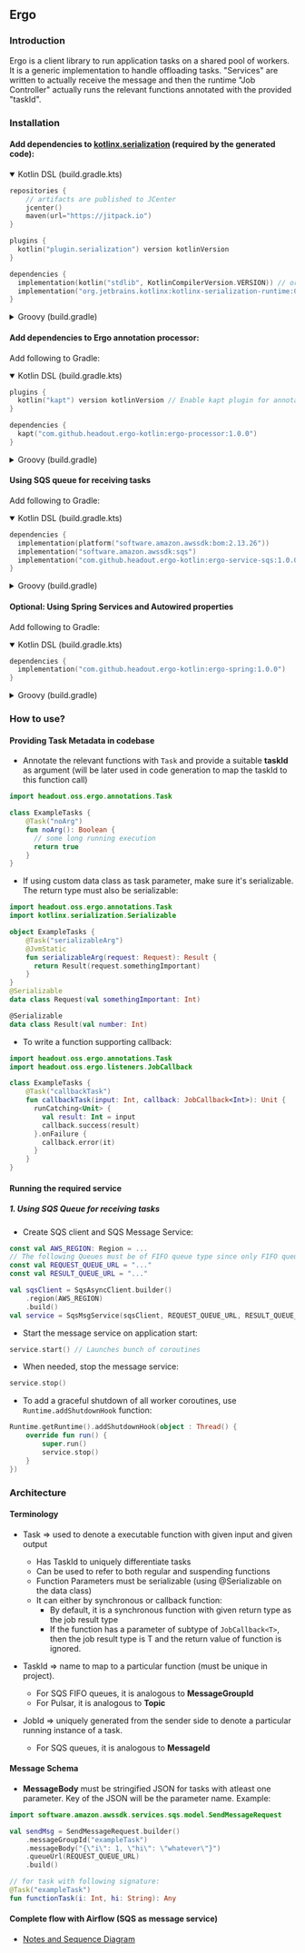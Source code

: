## Ergo

### Introduction

Ergo is a client library to run application tasks on a shared pool of workers. It is a generic implementation to handle offloading tasks. "Services" are written to actually receive the message and then the runtime "Job Controller" actually runs the relevant functions annotated with the provided "taskId".

### Installation

#### Add dependencies to [kotlinx.serialization](https://github.com/Kotlin/kotlinx.serialization) (required by the generated code):

<details open>
<summary>Kotlin DSL (build.gradle.kts)</summary>

```kotlin
repositories {
    // artifacts are published to JCenter
    jcenter()
    maven(url="https://jitpack.io")
}

plugins {
  kotlin("plugin.serialization") version kotlinVersion
}

dependencies {
  implementation(kotlin("stdlib", KotlinCompilerVersion.VERSION)) // or "stdlib-jdk8"
  implementation("org.jetbrains.kotlinx:kotlinx-serialization-runtime:0.20.0") // JVM dependency
}
```

</details>

<details>
<summary>Groovy (build.gradle)</summary>

```gradle
repositories {
    // artifacts are published to JCenter
    jcenter()
    maven { url "https://jitpack.io" }
}

plugins {
  id 'org.jetbrains.kotlin.plugin.serialization' version kotlinVersion
}

dependencies {
  implementation "org.jetbrains.kotlin:kotlin-stdlib:$kotlin_version" // or "kotlin-stdlib-jdk8"
  implementation "org.jetbrains.kotlinx:kotlinx-serialization-runtime:0.20.0" // JVM dependency
}
```

</details>

#### Add dependencies to Ergo annotation processor:

Add following to Gradle:

<details open>
<summary>Kotlin DSL (build.gradle.kts)</summary>

```kotlin
plugins {
  kotlin("kapt") version kotlinVersion // Enable kapt plugin for annotation processing
}

dependencies {
  kapt("com.github.headout.ergo-kotlin:ergo-processor:1.0.0")
}
```

</details>

<details>
<summary>Groovy (build.gradle)</summary>

```gradle
plugins {
  id 'org.jetbrains.kotlin.kapt' version kotlinVersion // Enable kapt plugin for annotation processing
}

dependencies {
  kapt "com.github.headout.ergo-kotlin:ergo-processor:1.0.0"
}
```

</details>

#### Using SQS queue for receiving tasks

Add following to Gradle:

<details open>
<summary>Kotlin DSL (build.gradle.kts)</summary>

```kotlin
dependencies {
  implementation(platform("software.amazon.awssdk:bom:2.13.26"))
  implementation("software.amazon.awssdk:sqs")
  implementation("com.github.headout.ergo-kotlin:ergo-service-sqs:1.0.0")
}
```

</details>

<details>
<summary>Groovy (build.gradle)</summary>

```gradle
dependencies {
  implementation platform("software.amazon.awssdk:bom:2.13.26")
  implementation "software.amazon.awssdk:sqs"
  implementation "com.github.headout.ergo-kotlin:ergo-service-sqs:1.0.0"
}
```

</details>

#### Optional: Using Spring Services and Autowired properties

Add following to Gradle:

<details open>
<summary>Kotlin DSL (build.gradle.kts)</summary>

```kotlin
dependencies {
  implementation("com.github.headout.ergo-kotlin:ergo-spring:1.0.0")
}
```

</details>

<details>
<summary>Groovy (build.gradle)</summary>

```gradle
dependencies {
  implementation "com.github.headout.ergo-kotlin:ergo-spring:1.0.0"
}
```

</details>

### How to use?

#### Providing Task Metadata in codebase

- Annotate the relevant functions with `Task` and provide a suitable **taskId** as argument (will be later used in code generation to map the taskId to this function call)

```kotlin
import headout.oss.ergo.annotations.Task

class ExampleTasks {
    @Task("noArg")
    fun noArg(): Boolean {
      // some long running execution
      return true
    }
}
```

- If using custom data class as task parameter, make sure it's serializable. The return type must also be serializable:

```kotlin
import headout.oss.ergo.annotations.Task
import kotlinx.serialization.Serializable

object ExampleTasks {
    @Task("serializableArg")
    @JvmStatic
    fun serializableArg(request: Request): Result {
      return Result(request.somethingImportant)
    }
}
@Serializable
data class Request(val somethingImportant: Int)

@Serializable
data class Result(val number: Int)
```

- To write a function supporting callback:

```kotlin
import headout.oss.ergo.annotations.Task
import headout.oss.ergo.listeners.JobCallback

class ExampleTasks {
    @Task("callbackTask")
    fun callbackTask(input: Int, callback: JobCallback<Int>): Unit {
      runCatching<Unit> {
        val result: Int = input
        callback.success(result)
      }.onFailure {
        callback.error(it)
      }
    }
}
```

#### Running the required service

##### 1. Using SQS Queue for receiving tasks

- Create SQS client and SQS Message Service:

```kotlin
const val AWS_REGION: Region = ...
// The following Queues must be of FIFO queue type since only FIFO queue supports MessageGroupId
const val REQUEST_QUEUE_URL = "..."
const val RESULT_QUEUE_URL = "..."

val sqsClient = SqsAsyncClient.builder()
    .region(AWS_REGION)
    .build()
val service = SqsMsgService(sqsClient, REQUEST_QUEUE_URL, RESULT_QUEUE_URL)
```

- Start the message service on application start:

```kotlin
service.start() // Launches bunch of coroutines
```

- When needed, stop the message service:

```kotlin
service.stop()
```

- To add a graceful shutdown of all worker coroutines, use `Runtime.addShutdownHook` function:

```kotlin
Runtime.getRuntime().addShutdownHook(object : Thread() {
    override fun run() {
        super.run()
        service.stop()
    }
})
```

### Architecture

#### Terminology

- Task => used to denote a executable function with given input and given output
  - Has TaskId to uniquely differentiate tasks
  - Can be used to refer to both regular and suspending functions
  - Function Parameters must be serializable (using @Serializable on the data class)
  - It can either by synchronous or callback function:
    - By default, it is a synchronous function with given return type as the job result type
    - If the function has a parameter of subtype of `JobCallback<T>`, then the job result type is T and the return value of function is ignored.
- TaskId => name to map to a particular function (must be unique in project).
  - For SQS FIFO queues, it is analogous to **MessageGroupId**
  - For Pulsar, it is analogous to **Topic**
- JobId => uniquely generated from the sender side to denote a particular running instance of a task.

  - For SQS queues, it is analogous to **MessageId**

#### Message Schema

- **MessageBody** must be stringified JSON for tasks with atleast one parameter. Key of the JSON will be the parameter name. Example:

```kotlin
import software.amazon.awssdk.services.sqs.model.SendMessageRequest

val sendMsg = SendMessageRequest.builder()
    .messageGroupId("exampleTask")
    .messageBody("{\"i\": 1, \"hi\": \"whatever\"}")
    .queueUrl(REQUEST_QUEUE_URL)
    .build()

// for task with following signature:
@Task("exampleTask")
fun functionTask(i: Int, hi: String): Any
```

#### Complete flow with Airflow (SQS as message service)

- [Notes and Sequence Diagram](https://drive.google.com/file/d/1MfT7_k4nEuoxqbdWqhYCKEkye5d8dBeR/view?usp=sharing)
